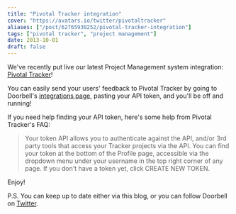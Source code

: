 ```yaml
---
title: "Pivotal Tracker integration"
cover: "https://avatars.io/twitter/pivotaltracker"
aliases: ["/post/62765930252/pivotal-tracker-integration"]
tags: ["pivotal tracker", "project management"]
date: 2013-10-01
draft: false
---
```


We've recently put live our latest Project Management system integration: [Pivotal Tracker](https://www.pivotaltracker.com)!

You can easily send your users' feedback to Pivotal Tracker by going to Doorbell's [integrations page](https://doorbell.io/integrations#pivotaltracker), pasting your API token, and you'll be off and running!

<!--more-->

If you need help finding your API token, here's some help from Pivotal Tracker's FAQ:

> Your token API allows you to authenticate against the API, and/or 3rd party tools that access your Tracker projects via the API. You can find your token at the bottom of the Profile page, accessible via the dropdown menu under your username in the top right corner of any page. If you don't have a token yet, click CREATE NEW TOKEN.

Enjoy!

P.S. You can keep up to date either via this blog, or you can follow Doorbell on [Twitter](https://twitter.com/doorbell_io).
